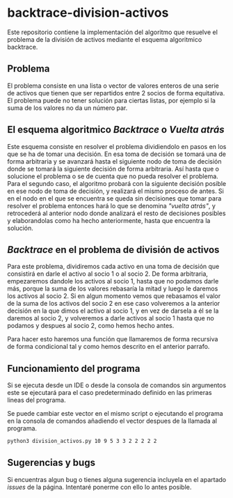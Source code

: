 # backtrace-division-activos

Este repositorio contiene la implementación del algoritmo que resuelve el 
problema de la división de activos mediante el esquema algoritmico backtrace.

## Problema

El problema consiste en una lista o vector de valores enteros de una serie de 
activos que tienen que ser repartidos entre 2 socios de forma equitativa. 
El problema puede no tener solución para ciertas listas, por ejemplo si la
suma de los valores no da un número par.

## El esquema algoritmico *Backtrace* o *Vuelta atrás*

Este esquema consiste en resolver el problema dividiendolo en pasos en los
que se ha de tomar una decisión. En esa toma de decisión se tomará una de 
forma arbitraria y se avanzará hasta el siguiente nodo de toma de decisión 
donde se tomará la siguiente decisión de forma arbitraria. Así hasta que o
solucione el problema o se de cuenta que no pueda resolver el problema. 
Para el segundo caso, el algoritmo probará con la siguiente decisión posible
en ese nodo de toma de decisión, y realizará el mismo proceso de antes. Si 
en el nodo en el que se encuentra se queda sin decisiones que tomar para 
resolver el problema entonces hará lo que se denomina *"vuelta atrás"*, y
retrocederá al anterior nodo donde analizará el resto de decisiones posibles
y elaborandolas como ha hecho anteriormente, hasta que encuentra la solución.

## *Backtrace* en el problema de división de activos

Para este problema, dividiremos cada activo en una toma de decisión que 
consistirá en darle el activo al socio 1 o al socio 2. De forma arbitraria, 
empezaremos dandole los activos al socio 1, hasta que no podamos darle más, 
porque la suma de los valores rebasaría la mitad y luego le daremos los 
activos al socio 2. Si en algun momento vemos que rebasamos el valor de 
la suma de los activos del socio 2 en ese caso volveremos a la anterior 
decisión en la que dimos el activo al socio 1, y en vez de darsela a él 
se la daremos al socio 2, y volveremos a darle activos al socio 1 hasta 
que no podamos y despues al socio 2, como hemos hecho antes.

Para hacer esto haremos una función que llamaremos de forma recursiva de
forma condicional tal y como hemos descrito en el anterior parrafo.

## Funcionamiento del programa

Si se ejecuta desde un IDE o desde la consola de comandos sin argumentos este
se ejecutará para el caso predeterminado definido en las primeras lineas del 
programa. 

Se puede cambiar este vector en el mismo script o ejecutando el programa en 
la consola de comandos añadiendo el vector despues de la llamada al programa.

``` sh
python3 division_activos.py 10 9 5 3 3 2 2 2 2 2
```

## Sugerencias y bugs

Si encuentras algun bug o tienes alguna sugerencia incluyela en el apartado *issues*
de la página. Intentaré ponerme con ello lo antes posible.
